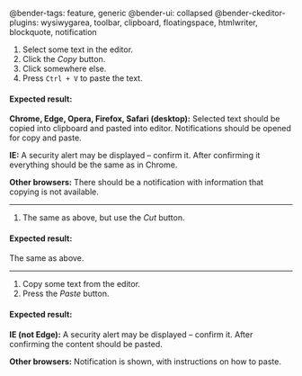 @bender-tags: feature, generic
@bender-ui: collapsed
@bender-ckeditor-plugins: wysiwygarea, toolbar, clipboard, floatingspace, htmlwriter, blockquote, notification

1. Select some text in the editor.
2. Click the *Copy* button.
3. Click somewhere else.
4. Press `Ctrl + V` to paste the text.

#### Expected result:

**Chrome, Edge, Opera, Firefox, Safari (desktop):** Selected text should be copied into clipboard and pasted into editor. Notifications should be opened for copy and paste.

**IE:** A security alert may be displayed &ndash; confirm it. After confirming it everything should be the same as in Chrome.

**Other browsers:** There should be a notification with information that copying is not available.

----

1. The same as above, but use the *Cut* button.

#### Expected result:

The same as above.

----

1. Copy some text from the editor.
2. Press the *Paste* button.

#### Expected result:

**IE (not Edge):** A security alert may be displayed &ndash; confirm it. After confirming the content should be pasted.

**Other browsers:** Notification is shown, with instructions on how to paste.
